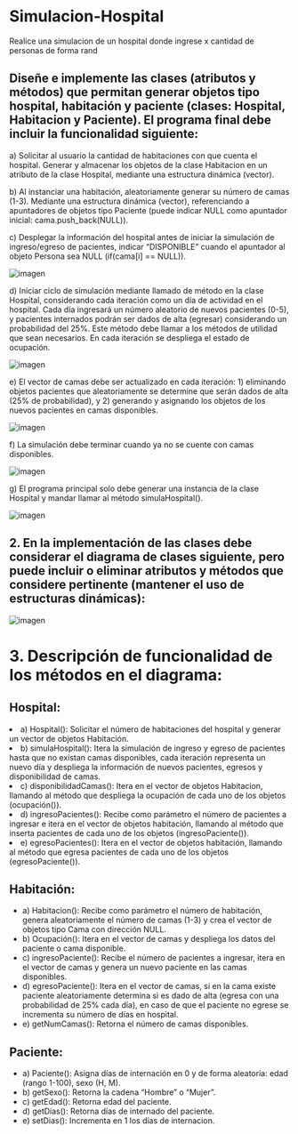 # Simulacion-Hospital
Realice una simulacion de un hospital donde ingrese x cantidad de personas de forma rand

<h2>Diseñe e implemente las clases (atributos y métodos) que permitan generar objetos tipo
hospital, habitación y paciente (clases: Hospital, Habitacion y Paciente). El programa final
debe incluir la funcionalidad siguiente:</h2>

a) Solicitar al usuario la cantidad de habitaciones con que cuenta el hospital. Generar y
almacenar los objetos de la clase Habitacion en un atributo de la clase Hospital,
mediante una estructura dinámica (vector).

b) Al instanciar una habitación, aleatoriamente generar su número de camas (1-3).
Mediante una estructura dinámica (vector), referenciando a apuntadores de objetos tipo
Paciente (puede indicar NULL como apuntador inicial: cama.push_back(NULL)).

c) Desplegar la información del hospital antes de iniciar la simulación de ingreso/egreso
de pacientes, indicar “DISPONIBLE” cuando el apuntador al objeto Persona sea NULL
(if(cama[i] == NULL)).

![imagen](https://user-images.githubusercontent.com/107895779/198505741-d5144405-c91c-4718-9a9a-389942049dea.png)

d) Iniciar ciclo de simulación mediante llamado de método en la clase Hospital,
considerando cada iteración como un día de actividad en el hospital. Cada día ingresará
un número aleatorio de nuevos pacientes (0-5), y pacientes internados podrán ser dados
de alta (egresar) considerando un probabilidad del 25%. Este método debe llamar a los
métodos de utilidad que sean necesarios. En cada iteración se despliega el estado de
ocupación.

![imagen](https://user-images.githubusercontent.com/107895779/198505844-e8502c32-74df-4dee-ba89-7b8f3b7e3111.png)

e) El vector de camas debe ser actualizado en cada iteración: 1) eliminando objetos
pacientes que aleatoriamente se determine que serán dados de alta (25% de probabilidad),
y 2) generando y asignando los objetos de los nuevos pacientes en camas disponibles.

![imagen](https://user-images.githubusercontent.com/107895779/198505916-ead646e0-cec7-4959-8186-422d77735e16.png)

f) La simulación debe terminar cuando ya no se cuente con camas disponibles.

![imagen](https://user-images.githubusercontent.com/107895779/198505930-3afc820b-ffd6-4a33-90af-9a51a6d1dd27.png)

g) El programa principal solo debe generar una instancia de la clase Hospital y mandar llamar al método simulaHospital().

![imagen](https://user-images.githubusercontent.com/107895779/198505965-62d56e94-ebac-42b9-be4d-05dd63791345.png)

<h2>2. En la implementación de las clases debe considerar el diagrama de clases siguiente, pero
puede incluir o eliminar atributos y métodos que considere pertinente (mantener el uso de
estructuras dinámicas):</h2>

![imagen](https://user-images.githubusercontent.com/107895779/198506148-7665890e-7dae-4a6b-b229-305c60001538.png)

<h1>3. Descripción de funcionalidad de los métodos en el diagrama:</h1>

<h2>Hospital:</h2>
<li>a) Hospital(): Solicitar el número de habitaciones del hospital y generar un vector de
objetos Habitación.</li>
<li>b) simulaHospital(): Itera la simulación de ingreso y egreso de pacientes hasta que no
existan camas disponibles, cada iteración representa un nuevo día y despliega la
información de nuevos pacientes, egresos y disponibilidad de camas.</li>
<li>c) disponibilidadCamas(): Itera en el vector de objetos Habitacion, llamando al método
que despliega la ocupación de cada uno de los objetos (ocupación()).</li>
<li>d) ingresoPacientes(): Recibe como parámetro el número de pacientes a ingresar e itera en
el vector de objetos habitación, llamando al método que inserta pacientes de cada uno de
los objetos (ingresoPaciente()).</li>
<li>e) egresoPacientes(): Itera en el vector de objetos habitación, llamando al método que
egresa pacientes de cada uno de los objetos (egresoPaciente()).</li>


<h2>Habitación:</h2>
<ul>
<li>a) Habitacion(): Recibe como parámetro el número de habitación, genera
aleatoriamente el número de camas (1-3) y crea el vector de objetos tipo Cama con
dirección NULL.</li>
<li>b) Ocupación(): Itera en el vector de camas y despliega los datos del paciente o cama
disponible.</li>
<li>c) ingresoPaciente(): Recibe el número de pacientes a ingresar, itera en el vector de
camas y genera un nuevo paciente en las camas disponibles.</li>
<li>d) egresoPaciente(): Itera en el vector de camas, si en la cama existe paciente
aleatoriamente determina si es dado de alta (egresa con una probabilidad de 25% cada
día), en caso de que el paciente no egrese se incrementa su número de días en
hospital.</li>
<li>e) getNumCamas(): Retorna el número de camas disponibles.</li>
</ul>
<h2>Paciente:</h2>
<ul>
<li>a) Paciente(): Asigna días de internación en 0 y de forma aleatoria: edad (rango 1-100),
sexo (H, M).</li>
<li>b) getSexo(): Retorna la cadena “Hombre” o “Mujer”.</li>
<li>c) getEdad(): Retorna edad del paciente.</li>
<li>d) getDias(): Retorna días de internado del paciente.</li>
<li>e) setDias(): Incrementa en 1 los días de internacion.</li>
</ul>

